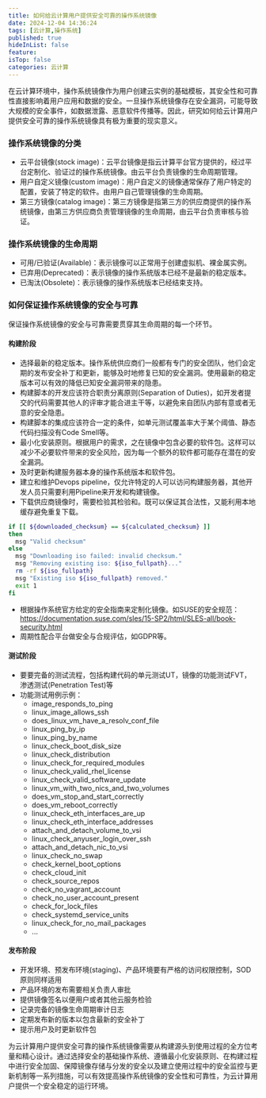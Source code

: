 ```yaml
---
title: 如何给云计算用户提供安全可靠的操作系统镜像
date: 2024-12-04 14:36:24
tags: [云计算,操作系统]
published: true
hideInList: false
feature: 
isTop: false
categories: 云计算
---
```


在云计算环境中，操作系统镜像作为用户创建云实例的基础模板，其安全性和可靠性直接影响着用户应用和数据的安全。一旦操作系统镜像存在安全漏洞，可能导致大规模的安全事件，如数据泄露、恶意软件传播等。因此，研究如何给云计算用户提供安全可靠的操作系统镜像具有极为重要的现实意义。

### 操作系统镜像的分类

- 云平台镜像(stock image)：云平台镜像是指云计算平台官方提供的，经过平台定制化、验证过的操作系统镜像。由云平台负责镜像的生命周期管理。
- 用户自定义镜像(custom image)：用户自定义的镜像通常保存了用户特定的配置，安装了特定的软件。由用户自己管理镜像的生命周期。
- 第三方镜像(catalog image)：第三方镜像是指第三方的供应商提供的操作系统镜像，由第三方供应商负责管理镜像的生命周期，由云平台负责审核与验证。

### 操作系统镜像的生命周期

- 可用/已验证(Available)：表示镜像可以正常用于创建虚拟机、裸金属实例。
- 已弃用(Deprecated)：表示镜像的操作系统版本已经不是最新的稳定版本。
- 已淘汰(Obsolete)：表示镜像的操作系统版本已经结束支持。

### 如何保证操作系统镜像的安全与可靠

保证操作系统镜像的安全与可靠需要贯穿其生命周期的每一个环节。

#### 构建阶段

- 选择最新的稳定版本。操作系统供应商们一般都有专门的安全团队，他们会定期的发布安全补丁和更新，能够及时地修复已知的安全漏洞。使用最新的稳定版本可以有效的降低已知安全漏洞带来的隐患。
- 构建脚本的开发应该符合职责分离原则(Separation of Duties)，如开发者提交的代码需要其他人的评审才能合进主干等，以避免来自团队内部有意或者无意的安全隐患。
- 构建脚本的集成应该符合一定的条件，如单元测试覆盖率大于某个阈值、静态代码扫描没有Code Smell等。
- 最小化安装原则。根据用户的需求，之在镜像中包含必要的软件包。这样可以减少不必要软件带来的安全风险，因为每一个额外的软件都可能存在潜在的安全漏洞。
- 及时更新构建服务器本身的操作系统版本和软件包。
- 建立和维护Devops pipeline，仅允许特定的人可以访问构建服务器，其他开发人员只需要利用Pipeline来开发和构建镜像。
- 下载供应商镜像时，需要检验其检验和。既可以保证其合法性，又能利用本地缓存避免重复下载。
``` bash
if [[ ${downloaded_checksum} == ${calculated_checksum} ]]
then
  msg "Valid checksum"
else
  msg "Downloading iso failed: invalid checksum."
  msg "Removing existing iso: ${iso_fullpath}..."
  rm -rf ${iso_fullpath}
  msg "Existing iso ${iso_fullpath} removed."
  exit 1
fi
```
- 根据操作系统官方给定的安全指南来定制化镜像。如SUSE的安全规范：https://documentation.suse.com/sles/15-SP2/html/SLES-all/book-security.html
- 周期性配合平台做安全与合规评估，如GDPR等。

#### 测试阶段

- 要要完备的测试流程，包括构建代码的单元测试UT，镜像的功能测试FVT，渗透测试(Penetration Test)等
- 功能测试用例示例：
  - image_responds_to_ping
  - linux_image_allows_ssh
  - does_linux_vm_have_a_resolv_conf_file
  - linux_ping_by_ip
  - linux_ping_by_name
  - linux_check_boot_disk_size
  - linux_check_distribution
  - linux_check_for_required_modules
  - linux_check_valid_rhel_license
  - linux_check_valid_software_update
  - linux_vm_with_two_nics_and_two_volumes
  - does_vm_stop_and_start_correctly
  - does_vm_reboot_correctly
  - linux_check_eth_interfaces_are_up
  - linux_check_eth_interface_addresses
  - attach_and_detach_volume_to_vsi
  - linux_check_anyuser_login_over_ssh
  - attach_and_detach_nic_to_vsi
  - linux_check_no_swap
  - check_kernel_boot_options
  - check_cloud_init
  - check_source_repos
  - check_no_vagrant_account
  - check_no_user_account_present
  - check_for_lock_files
  - check_systemd_service_units
  - linux_check_for_no_mail_packages
  - ...

#### 发布阶段

- 开发环境、预发布环境(staging)、产品环境要有严格的访问权限控制，SOD原则同样适用
- 产品环境的发布需要相关负责人审批
- 提供镜像签名以便用户或者其他云服务检验
- 记录完备的镜像生命周期审计日志
- 定期发布新的版本以包含最新的安全补丁
- 提示用户及时更新软件包

为云计算用户提供安全可靠的操作系统镜像需要从构建源头到使用过程的全方位考量和精心设计。通过选择安全的基础操作系统、遵循最小化安装原则、在构建过程中进行安全加固、保障镜像存储与分发的安全以及建立使用过程中的安全监控与更新机制等一系列措施，可以有效提高操作系统镜像的安全性和可靠性，为云计算用户提供一个安全稳定的运行环境。